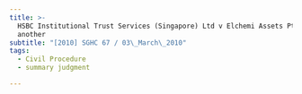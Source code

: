 ```yaml
---
title: >-
  HSBC Institutional Trust Services (Singapore) Ltd v Elchemi Assets Pte Ltd and
  another
subtitle: "[2010] SGHC 67 / 03\_March\_2010"
tags:
  - Civil Procedure
  - summary judgment

---
```



